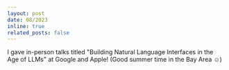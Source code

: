 ```yaml
---
layout: post
date: 08/2023
inline: true
related_posts: false
---
```


I gave in-person talks titled "Building Natural Language Interfaces in the Age of LLMs" at Google and Apple! (Good summer time in the Bay Area :relaxed:)